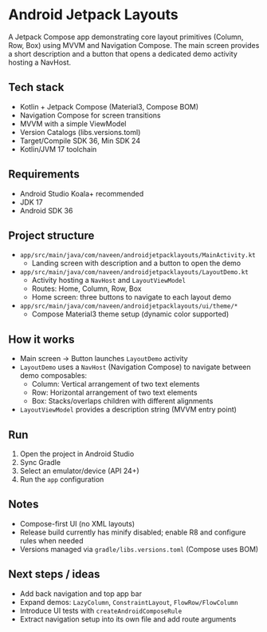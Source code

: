 # Android Jetpack Layouts

A Jetpack Compose app demonstrating core layout primitives (Column, Row, Box) using MVVM and Navigation Compose. The main screen provides a short description and a button that opens a dedicated demo activity hosting a NavHost.

## Tech stack
- Kotlin + Jetpack Compose (Material3, Compose BOM)
- Navigation Compose for screen transitions
- MVVM with a simple ViewModel
- Version Catalogs (libs.versions.toml)
- Target/Compile SDK 36, Min SDK 24
- Kotlin/JVM 17 toolchain

## Requirements
- Android Studio Koala+ recommended
- JDK 17
- Android SDK 36

## Project structure
- `app/src/main/java/com/naveen/androidjetpacklayouts/MainActivity.kt`
  - Landing screen with description and a button to open the demo
- `app/src/main/java/com/naveen/androidjetpacklayouts/LayoutDemo.kt`
  - Activity hosting a `NavHost` and `LayoutViewModel`
  - Routes: Home, Column, Row, Box
  - Home screen: three buttons to navigate to each layout demo
- `app/src/main/java/com/naveen/androidjetpacklayouts/ui/theme/*`
  - Compose Material3 theme setup (dynamic color supported)

## How it works
- Main screen → Button launches `LayoutDemo` activity
- `LayoutDemo` uses a `NavHost` (Navigation Compose) to navigate between demo composables:
  - Column: Vertical arrangement of two text elements
  - Row: Horizontal arrangement of two text elements
  - Box: Stacks/overlaps children with different alignments
- `LayoutViewModel` provides a description string (MVVM entry point)

## Run
1. Open the project in Android Studio
2. Sync Gradle
3. Select an emulator/device (API 24+)
4. Run the `app` configuration

## Notes
- Compose-first UI (no XML layouts)
- Release build currently has minify disabled; enable R8 and configure rules when needed
- Versions managed via `gradle/libs.versions.toml` (Compose uses BOM)

## Next steps / ideas
- Add back navigation and top app bar
- Expand demos: `LazyColumn`, `ConstraintLayout`, `FlowRow/FlowColumn`
- Introduce UI tests with `createAndroidComposeRule`
- Extract navigation setup into its own file and add route arguments
